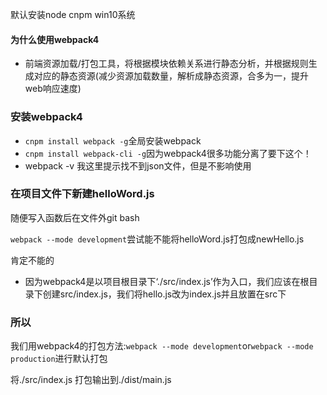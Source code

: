默认安装node cnpm win10系统

#### 为什么使用webpack4

- 前端资源加载/打包工具，将根据模块依赖关系进行静态分析，并根据规则生成对应的静态资源(减少资源加载数量，解析成静态资源，合多为一，提升web响应速度)

### 安装webpack4

- `cnpm install webpack -g`全局安装webpack
- ``cnpm install webpack-cli -g``因为webpack4很多功能分离了要下这个！
- webpack -v 我这里提示找不到json文件，但是不影响使用

### 在项目文件下新建helloWord.js

随便写入函数后在文件外git bash

`webpack --mode development`尝试能不能将helloWord.js打包成newHello.js

 肯定不能的

- 因为webpack4是以项目根目录下‘./src/index.js’作为入口，我们应该在根目录下创建src/index.js，我们将hello.js改为index.js并且放置在src下

### 所以

我们用webpack4的打包方法:`webpack --mode development`or`webpack --mode production`进行默认打包

将./src/index.js  打包输出到./dist/main.js

